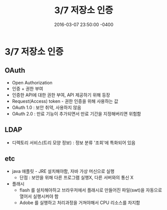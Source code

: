 ﻿---
title: "3/7 저장소 인증"
date: 2016-03-07 23:50:00 -0400
---
# 3/7 저장소 인증 
 ## OAuth 
 - Open Authorization
 - 인증 + 권한 부여
 - 인증한 API에 대한 권한 부여, API 제공하기 위해 등장
 - Request(Access) token - 권한 인증을 위해 사용하는 값
 - OAuth 1.0 : 보안 취약, 사용하지 않음
 - OAuth 2.0 : 만료 기능이 추가되면서 만료 기간을 지정해버리면 위험함
## LDAP
 - 디렉토리 서비스(트리 모양 정보) : 정보 분류 '조회'에 특화되어 있음
## etc
- java 애플릿 - JRE 설치해야함, 자바 가상 머신으로 실행
	- 단점 : 보안을 위해 다른 프로그램 실행X, 다른 서버와의 통신 X
- 플래시 
	- flash 를 설치해야하고 브라우저에서 플래시로 만들어진 파일(swt)을 자동으로 열어서 실행시켜야 함
	- Adobe 를 실행하고 처리과정을 거쳐야해서 CPU 리소스를 차지함 